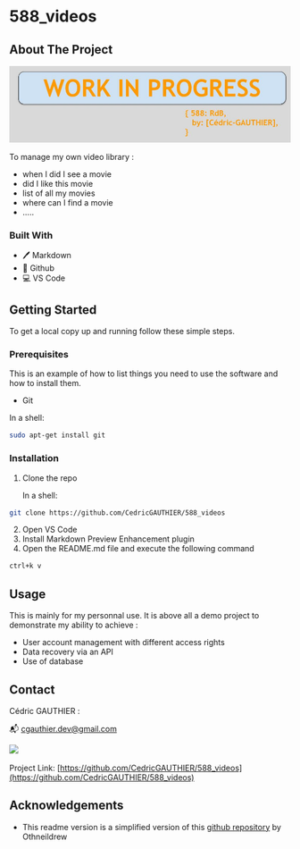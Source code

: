 # 588_videos

<!-- ABOUT THE PROJECT -->
## About The Project

![](docs/images/WIP-588_RdB.jpg)

To manage my own video library :
- when I did I see a movie
- did I like this movie
- list of all my movies
- where can I find a movie
- .....

### Built With

* 🖊️ Markdown
* 🐙 Github
* 💻 VS Code

## Getting Started

To get a local copy up and running follow these simple steps.

### Prerequisites

This is an example of how to list things you need to use the software and how to install them.
* Git
  
In a shell:
```sh
sudo apt-get install git
```

### Installation
 
1. Clone the repo
   
   In a shell:
```sh
git clone https://github.com/CedricGAUTHIER/588_videos
```
2. Open VS Code
3. Install Markdown Preview Enhancement plugin
4. Open the README.md file and execute the following command
```sh
ctrl+k v
```


<!-- USAGE EXAMPLES -->
## Usage

This is mainly for my personnal use. It is above all a demo project to demonstrate my ability to achieve :
- User account management with different access rights
- Data recovery via an API
- Use of database


<!-- CONTACT -->
## Contact

Cédric GAUTHIER :

📬 cgauthier.dev@gmail.com

[![](docs/linkedin.png)](https://www.linkedin.com/in/cedric-gauthier/)

Project Link: [https://github.com/CedricGAUTHIER/588_videos](https://github.com/CedricGAUTHIER/588_videos)



<!-- ACKNOWLEDGEMENTS -->
## Acknowledgements

* This readme version is a simplified version of this [github repository](https://github.com/othneildrew/Best-README-Template) by Othneildrew

